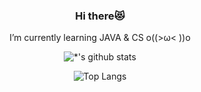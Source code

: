 <div align="center">

### Hi there😻
I’m currently learning JAVA & CS o((>ω< ))o

![*'s github stats](https://github-readme-stats.vercel.app/api?username=muzi-nyang&show_icons=true&theme=radical)

![Top Langs](https://github-readme-stats.vercel.app/api/top-langs/?username=muzi-nyang&layout=compact&theme=radical)
</div>





<!--
**muzi-nyang/muzi-nyang** is a ✨ _special_ ✨ repository because its `README.md` (this file) appears on your GitHub profile.

Here are some ideas to get you started:

- 🔭 I’m currently working on ...
- 🌱 I’m currently learning ...
- 👯 I’m looking to collaborate on ...
- 🤔 I’m looking for help with ...
- 💬 Ask me about ...
- 📫 How to reach me: ...
- 😄 Pronouns: ...
- ⚡ Fun fact: ...
-->
